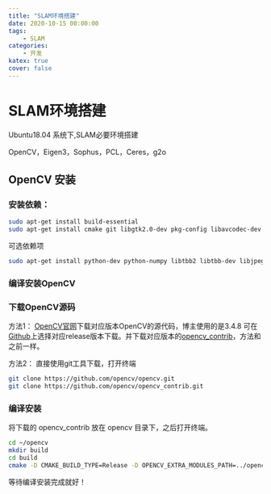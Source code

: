 ```yaml
---
title: "SLAM环境搭建"
date: 2020-10-15 00:00:00
tags: 
    - SLAM
categories:
    - 开发
katex: true
cover: false
---
```


# SLAM环境搭建

Ubuntu18.04 系统下,SLAM必要环境搭建

OpenCV，Eigen3，Sophus，PCL，Ceres，g2o

<!--more-->

## OpenCV 安装

### 安装依赖：

```bash
sudo apt-get install build-essential
sudo apt-get install cmake git libgtk2.0-dev pkg-config libavcodec-dev libavformat-dev libswscale-dev
```
可选依赖项
```bash
sudo apt-get install python-dev python-numpy libtbb2 libtbb-dev libjpeg-dev libpng-dev libtiff-dev libjasper-dev libdc1394-22-dev
```
### 编译安装OpenCV

### 下载OpenCV源码
方法1：
[OpenCV官网][1]下载对应版本OpenCV的源代码，博主使用的是3.4.8
可在[Github][2]上选择对应release版本下载。并下载对应版本的[opencv_contrib][3]，方法和之前一样。

  [1]: https://opencv.org/
  [2]:https://github.com/opencv/opencv
  [3]:https://github.com/opencv/opencv_contrib

方法2：
直接使用git工具下载，打开终端

```bash
git clone https://github.com/opencv/opencv.git
git clone https://github.com/opencv/opencv_contrib.git
```

### 编译安装

将下载的 opencv_contrib 放在 opencv 目录下，之后打开终端。

```bash
cd ~/opencv
mkdir build
cd build
cmake -D CMAKE_BUILD_TYPE=Release -D OPENCV_EXTRA_MODULES_PATH=../opencv_contrib/modules/ -D CMAKE_INSTALL_PREFIX=/usr/local ..
```

等待编译安装完成就好！